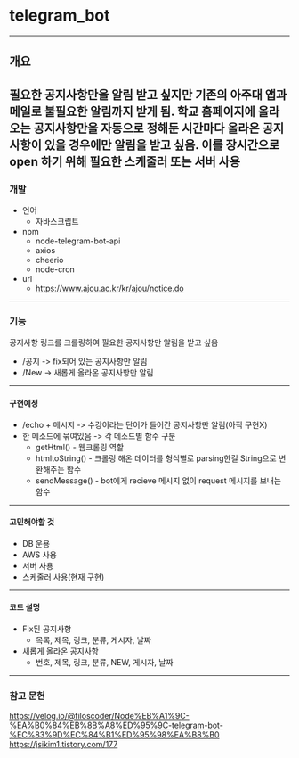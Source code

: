 # telegram_bot
---
## 개요
필요한 공지사항만을 알림 받고 싶지만 기존의 아주대 앱과 메일로 불필요한 알림까지 받게 됨. 학교 홈페이지에 올라오는 공지사항만을 자동으로 정해둔 시간마다 올라온 공지사항이 있을 경우에만 알림을 받고 싶음.
이를 장시간으로 open 하기 위해 필요한 스케줄러 또는 서버 사용
---
### 개발
- 언어
  - 자바스크립트
- npm
  - node-telegram-bot-api
  - axios
  - cheerio
  - node-cron
- url
  - https://www.ajou.ac.kr/kr/ajou/notice.do

---
### 기능
공지사항 링크를 크롤링하여 필요한 공지사항만 알림을 받고 싶음

- /공지 -> fix되어 있는 공지사항만 알림
- /New -> 새롭게 올라온 공지사항만 알림
---
#### 구현예정
- /echo + 메시지 -> 수강이라는 단어가 들어간 공지사항만 알림(아직 구현X)
- 한 메소드에 묶여있음 -> 각 메소드별 함수 구분
  - getHtml() - 웹크롤링 역할
  - htmltoString() - 크롤링 해온 데이터를 형식별로 parsing한걸 String으로 변환해주는 함수
  - sendMessage() - bot에게 recieve 메시지 없이 request 메시지를 보내는 함수
---
#### 고민해야할 것
- DB 운용
- AWS 사용
- 서버 사용
- 스케줄러 사용(현재 구현)
---
#### 코드 설명
- Fix된 공지사항
  - 목록, 제목, 링크, 분류, 게시자, 날짜
- 새롭게 올라온 공지사항
  - 번호, 제목, 링크, 분류, NEW, 게시자, 날짜
  
---
### 참고 문헌
https://velog.io/@filoscoder/Node%EB%A1%9C-%EA%B0%84%EB%8B%A8%ED%95%9C-telegram-bot-%EC%83%9D%EC%84%B1%ED%95%98%EA%B8%B0
https://jsikim1.tistory.com/177